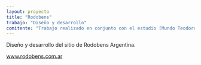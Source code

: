 ```yaml
---
layout: proyecto
title: "Rodobens"
trabajo: "Diseño y desarrollo"
comitente: "Trabajo realizado en conjunto con el estudio [Mundo Teodoro](http://mundoteodoro.com.ar)."
---
```


Diseño y desarrollo del sitio de Rodobens Argentina.

www.rodobens.com.ar